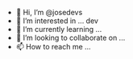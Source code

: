 - 👋 Hi, I’m @josedevs
- 👀 I’m interested in ... dev
- 🌱 I’m currently learning ...
- 💞️ I’m looking to collaborate on ...
- 📫 How to reach me ...

<!---
josedevs/josedevs is a ✨ special ✨ repository because its `README.md` (this file) appears on your GitHub profile.
You can click the Preview link to take a look at your changes.
--->
